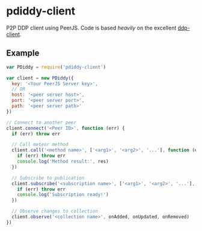 # pdiddy-client

P2P DDP client using PeerJS. Code is based _heavily_ on the excellent [ddp-client](https://github.com/oortcloud/node-ddp-client).

## Example

```js
var PDiddy = require('pdiddy-client')

var client = new PDiddy({
  key: '<Your PeerJS Server key>',
  // OR
  host: '<peer server host>',
  port: '<peer server port>',
  path: '<peer server path>'
})

// Connect to another peer
client.connect('<Peer ID>', function (err) {
  if (err) throw err

  // Call meteor method
  client.call('<method name>', ['<arg1>', '<arg2>', '...'], function (err, res) {
    if (err) throw err
    console.log('Method result:', res)
  })

  // Subscribe to publication
  client.subscribe('<subscription name>', ['<arg1>', '<arg2>', '...'], function (err) {
    if (err) throw err
    console.log('Subscription ready!')
  })

  // Observe changes to collection
  client.observe('<collection name>', onAdded, onUpdated, onRemoved)
})
```
